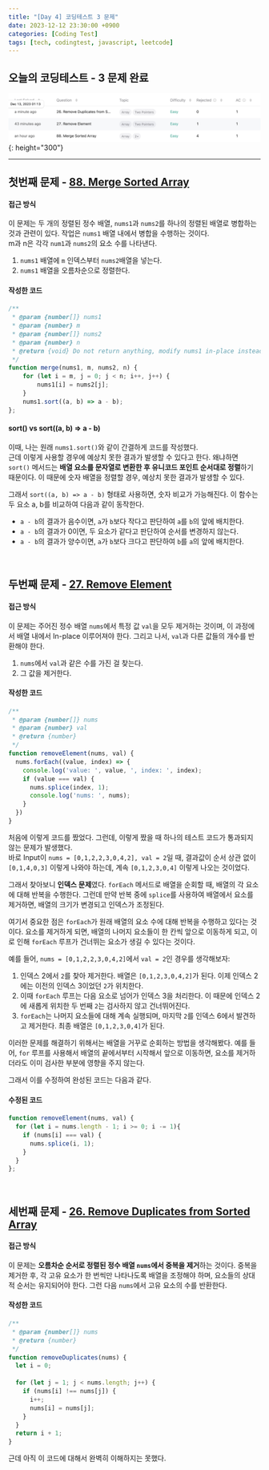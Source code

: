 ```yaml
---
title: "[Day 4] 코딩테스트 3 문제"
date: 2023-12-12 23:30:00 +0900
categories: [Coding Test]
tags: [tech, codingtest, javascript, leetcode]
---
```


## **오늘의 코딩테스트 - 3 문제 완료**
![LeetCode3](../../assets/img/posts/CodingTest/2023-12-12/leetCode3.png){: height="300"} 

---

## **첫번째 문제 - [88. Merge Sorted Array](https://leetcode.com/problems/merge-sorted-array/)**

#### **접근 방식**
이 문제는 두 개의 정렬된 정수 배열, `nums1`과 `nums2`를 하나의 정렬된 배열로 병합하는 것과 관련이 있다. 작업은 `nums1` 배열 내에서 병합을 수행하는 것이다.  
m과 n은 각각 `num1`과 `nums2`의 요소 수를 나타낸다.  

1. `nums1` 배열에 `m` 인덱스부터 `nums2`배열을 넣는다.
2. `nums1` 배열을 오름차순으로 정렬한다. 

#### **작성한 코드**
```javascript
/**
 * @param {number[]} nums1
 * @param {number} m
 * @param {number[]} nums2
 * @param {number} n
 * @return {void} Do not return anything, modify nums1 in-place instead.
 */
function merge(nums1, m, nums2, n) {
    for (let i = m, j = 0; j < n; i++, j++) {
        nums1[i] = nums2[j];
    }
    nums1.sort((a, b) => a - b);
};
```

#### **sort() vs sort((a, b) => a - b)**

이때, 나는 원래 `nums1.sort()`와 같이 간결하게 코드를 작성했다.  
근데 이렇게 사용할 경우에 예상치 못한 결과가 발생할 수 있다고 한다. 왜냐하면 `sort()` 메서드는 **배열 요소를 문자열로 변환한 후 유니코드 포인트 순서대로 정렬**하기 때문이다. 이 때문에 숫자 배열을 정렬할 경우, 예상치 못한 결과가 발생할 수 있다.  

그래서 `sort((a, b) => a - b)` 형태로 사용하면, 숫자 비교가 가능해진다. 이 함수는 두 요소 a, b를 비교하여 다음과 같이 동작한다.  
- `a - b`의 결과가 음수이면, `a`가 `b`보다 작다고 판단하여 `a`를 `b`의 앞에 배치한다.
- `a - b`의 결과가 0이면, 두 요소가 같다고 판단하여 순서를 변경하지 않는다.
- `a - b`의 결과가 양수이면, `a`가 `b`보다 크다고 판단하여 `b`를 `a`의 앞에 배치한다.

<br>

## **두번째 문제 - [27. Remove Element](https://leetcode.com/problems/remove-element/?envType=study-plan-v2&envId=top-interview-150)**

#### **접근 방식**
이 문제는 주어진 정수 배열 `nums`에서 특정 값 `val`을 모두 제거하는 것이며, 이 과정에서 배열 내에서 In-place 이루어져야 한다. 그리고 나서, `val`과 다른 값들의 개수를 반환해야 한다.  
1. `nums`에서 `val`과 같은 수를 가진 걸 찾는다.
2. 그 값을 제거한다.

#### **작성한 코드**
```javascript
/**
 * @param {number[]} nums
 * @param {number} val
 * @return {number}
 */
function removeElement(nums, val) {
  nums.forEach((value, index) => {
    console.log('value: ', value, ', index: ', index);
    if (value === val) {
      nums.splice(index, 1);
      console.log('nums: ', nums);
    }
  })
}
```

처음에 이렇게 코드를 짰었다. 그런데, 이렇게 짰을 때 하나의 테스트 코드가 통과되지 않는 문제가 발생했다.  
바로 Input이 `nums = [0,1,2,2,3,0,4,2], val = 2`일 때, 결과값이 순서 상관 없이 `[0,1,4,0,3]` 이렇게 나와야 하는데, 계속 `[0,1,2,3,0,4]` 이렇게 나오는 것이었다.  

그래서 찾아보니 **인덱스 문제**였다. `forEach` 메서드로 배열을 순회할 때, 배열의 각 요소에 대해 반복을 수행한다. 그런데 만약 반복 중에 `splice`를 사용하여 배열에서 요소를 제거하면, 배열의 크기가 변경되고 인덱스가 조정된다.  

여기서 중요한 점은 `forEach`가 원래 배열의 요소 수에 대해 반복을 수행하고 있다는 것이다. 요소를 제거하게 되면, 배열의 나머지 요소들이 한 칸씩 앞으로 이동하게 되고, 이로 인해 `forEach` 루프가 건너뛰는 요소가 생길 수 있다는 것이다.  

예를 들어, `nums = [0,1,2,2,3,0,4,2]`에서 `val = 2`인 경우를 생각해보자:  
1. 인덱스 2에서 `2`를 찾아 제거한다. 배열은 `[0,1,2,3,0,4,2]`가 된다. 이제 인덱스 2에는 이전의 인덱스 3이었던 `2`가 위치한다.
2. 이때 `forEach` 루프는 다음 요소로 넘어가 인덱스 3을 처리한다. 이 때문에 인덱스 2에 새롭게 위치한 두 번째 `2`는 검사하지 않고 건너뛰어진다.
3. `forEach`는 나머지 요소들에 대해 계속 실행되며, 마지막 `2`를 인덱스 6에서 발견하고 제거한다. 최종 배열은 `[0,1,2,3,0,4]`가 된다.

이러한 문제를 해결하기 위해서는 배열을 거꾸로 순회하는 방법을 생각해봤다. 예를 들어, `for` 루프를 사용해서 배열의 끝에서부터 시작해서 앞으로 이동하면, 요소를 제거하더라도 이미 검사한 부분에 영향을 주지 않는다.  

그래서 이를 수정하여 완성된 코드는 다음과 같다.  

#### **수정된 코드**
```javascript
function removeElement(nums, val) {
  for (let i = nums.length - 1; i >= 0; i -= 1){
    if (nums[i] === val) {
      nums.splice(i, 1);
    }
  }
};  
```

<br>

## **세번째 문제 - [26. Remove Duplicates from Sorted Array](https://leetcode.com/problems/remove-duplicates-from-sorted-array/?envType=study-plan-v2&envId=top-interview-150)**

#### **접근 방식**
이 문제는 **오름차순 순서로 정렬된 정수 배열 `nums`에서 중복을 제거**하는 것이다. 중복을 제거한 후, 각 고유 요소가 한 번씩만 나타나도록 배열을 조정해야 하며, 요소들의 상대적 순서는 유지되어야 한다. 그런 다음 `nums`에서 고유 요소의 수를 반환한다.  

#### **작성한 코드**
```javascript
/**
 * @param {number[]} nums
 * @return {number}
 */
function removeDuplicates(nums) {
  let i = 0;
    
  for (let j = 1; j < nums.length; j++) {
    if (nums[i] !== nums[j]) {
      i++;
      nums[i] = nums[j];
    }
  }
  return i + 1;
}
```

근데 아직 이 코드에 대해서 완벽히 이해하지는 못했다.